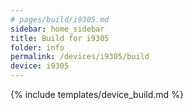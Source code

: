```yaml
---
# pages/build/i9305.md
sidebar: home_sidebar
title: Build for i9305
folder: info
permalink: /devices/i9305/build
device: i9305
---
```

{% include templates/device_build.md %}
